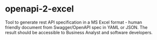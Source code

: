 # openapi-2-excel

Tool to generate rest API specification in a MS Excel format - human friendly document from Swagger/OpenAPI spec in YAML or JSON. The result should be accessible to Business Analyst and software developers.